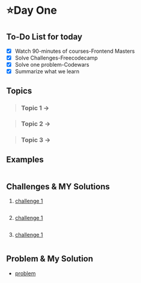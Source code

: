 # ⭐️Day One

## To-Do List for today
- [x] Watch 90-minutes of courses-Frontend Masters
- [x] Solve Challenges-Freecodecamp
- [x] Solve one problem-Codewars
- [x] Summarize what we learn

## Topics
> ### Topic 1 -> 

> ### Topic 2 ->

> ### Topic 3 ->


## Examples
```javascript

```


## Challenges & MY Solutions
1. [challenge 1]()
```javascript

```

2. [challenge 1]()
```javascript

```

3. [challenge 1]()
```javascript

```



## Problem & My Solution
- [problem]()
```javascript

```



